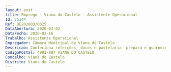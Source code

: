 ```yaml
--- 
layout: post
title: Emprego - Viana do Castelo - Assistente Operacional
Id: 75144
Ref: OE202003/0025
DataAbertura: 2020-03-02
DataFecho: 2020-03-16
Trabalho: Assistente Operacional
Empregador: Câmara Municipal de Viana do Castelo
Descricao: Confeciona refeições, doces e pastelaria  prepara e guarnece pratos e travessas  elabora ementas de refeições  efetua trabalhos de escolha, pesagem e preparação de géneros a confecionar  orienta e colabora nos trabalhos de limpeza e arrumo das loiças, utensílios e equipamento de cozinha  orienta e eventualmente, colabora na limpeza da cozinha e zonas anexas.
CodigoPostal: 4901-887 VIANA DO CASTELO
Concelho: Viana do Castelo
Distrito: Viana do Castelo
--- 
```

